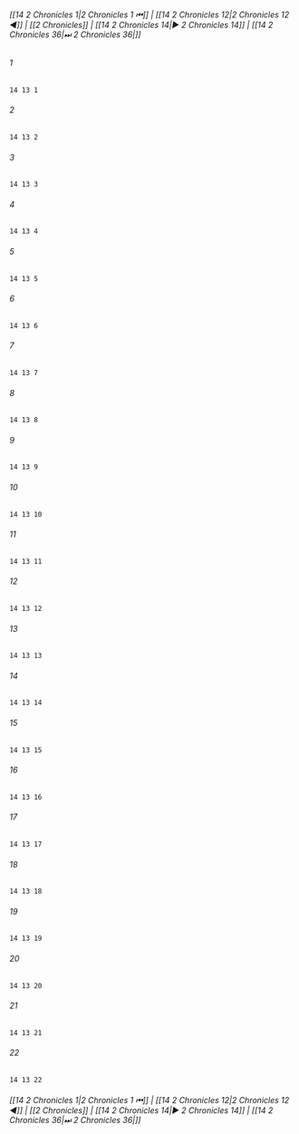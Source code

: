 
###### [[14 2 Chronicles 1|2 Chronicles 1 ⏮]] | [[14 2 Chronicles 12|2 Chronicles 12 ◀]] | [[2 Chronicles]] | [[14 2 Chronicles 14|▶ 2 Chronicles 14]] | [[14 2 Chronicles 36|⏭ 2 Chronicles 36|]]

###### 1
``` verse
14 13 1 
```
###### 2
``` verse
14 13 2 
```
###### 3
``` verse
14 13 3 
```
###### 4
``` verse
14 13 4 
```
###### 5
``` verse
14 13 5 
```
###### 6
``` verse
14 13 6 
```
###### 7
``` verse
14 13 7 
```
###### 8
``` verse
14 13 8 
```
###### 9
``` verse
14 13 9 
```
###### 10
``` verse
14 13 10 
```
###### 11
``` verse
14 13 11 
```
###### 12
``` verse
14 13 12 
```
###### 13
``` verse
14 13 13 
```
###### 14
``` verse
14 13 14 
```
###### 15
``` verse
14 13 15 
```
###### 16
``` verse
14 13 16 
```
###### 17
``` verse
14 13 17 
```
###### 18
``` verse
14 13 18 
```
###### 19
``` verse
14 13 19 
```
###### 20
``` verse
14 13 20 
```
###### 21
``` verse
14 13 21 
```
###### 22
``` verse
14 13 22 
```

###### [[14 2 Chronicles 1|2 Chronicles 1 ⏮]] | [[14 2 Chronicles 12|2 Chronicles 12 ◀]] | [[2 Chronicles]] | [[14 2 Chronicles 14|▶ 2 Chronicles 14]] | [[14 2 Chronicles 36|⏭ 2 Chronicles 36|]]

